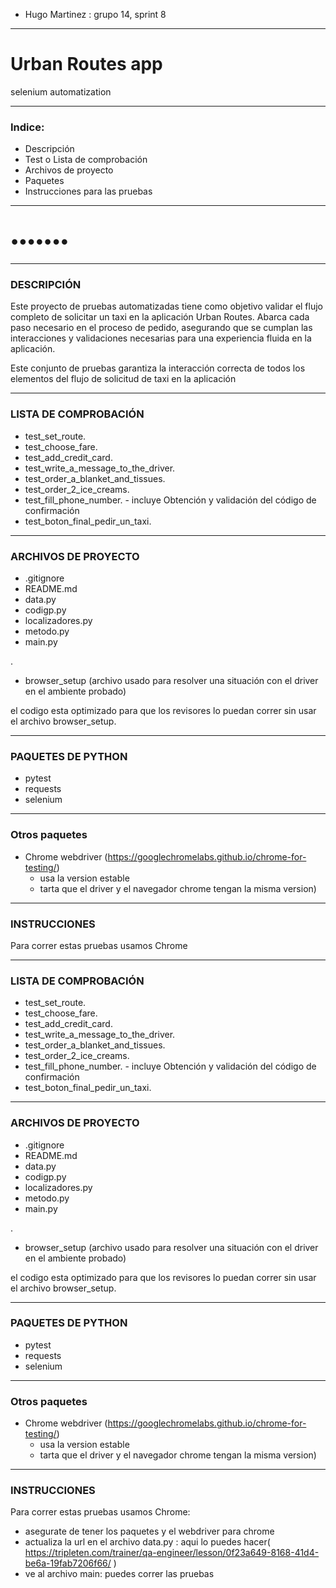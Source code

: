- Hugo Martinez : grupo 14, sprint 8
- ---

# Urban Routes app

selenium automatization

 ---
### Indice:
- Descripción
- Test o Lista de comprobación
- Archivos de proyecto
- Paquetes
- Instrucciones para las pruebas
---

# •••••••

---
### DESCRIPCIÓN
Este proyecto de pruebas automatizadas tiene como objetivo validar el flujo completo de solicitar un taxi en la aplicación Urban Routes. Abarca cada paso necesario en el proceso de pedido, asegurando que se cumplan las interacciones y validaciones necesarias para una experiencia fluida en la aplicación.

Este conjunto de pruebas garantiza la interacción correcta de todos los elementos del flujo de solicitud de taxi en la aplicación

---
### LISTA DE COMPROBACIÓN
- test_set_route.
- test_choose_fare.
- test_add_credit_card.
- test_write_a_message_to_the_driver.
- test_order_a_blanket_and_tissues.
- test_order_2_ice_creams.
- test_fill_phone_number. - incluye Obtención y validación del código de confirmación
- test_boton_final_pedir_un_taxi.

---
### ARCHIVOS DE PROYECTO
- .gitignore
- README.md
- data.py
- codigp.py
- localizadores.py
- metodo.py
- main.py

.
- browser_setup (archivo usado para resolver una situación con el driver en el ambiente probado)

el codigo esta optimizado para que los revisores lo puedan correr sin usar el archivo browser_setup.

---
### PAQUETES DE PYTHON
- pytest
- requests
- selenium

---
### Otros paquetes
- Chrome webdriver (https://googlechromelabs.github.io/chrome-for-testing/)
  - usa la version estable
  - tarta que el driver y el navegador chrome tengan la misma version)
---
### INSTRUCCIONES
Para correr estas pruebas usamos Chrome

---
### LISTA DE COMPROBACIÓN
- test_set_route.
- test_choose_fare.
- test_add_credit_card.
- test_write_a_message_to_the_driver.
- test_order_a_blanket_and_tissues.
- test_order_2_ice_creams.
- test_fill_phone_number. - incluye Obtención y validación del código de confirmación
- test_boton_final_pedir_un_taxi.

---
### ARCHIVOS DE PROYECTO
- .gitignore
- README.md
- data.py
- codigp.py
- localizadores.py
- metodo.py
- main.py

.
- browser_setup (archivo usado para resolver una situación con el driver en el ambiente probado)

el codigo esta optimizado para que los revisores lo puedan correr sin usar el archivo browser_setup.

---
### PAQUETES DE PYTHON
- pytest
- requests
- selenium

---
### Otros paquetes
- Chrome webdriver (https://googlechromelabs.github.io/chrome-for-testing/)
  - usa la version estable
  - tarta que el driver y el navegador chrome tengan la misma version)
---
### INSTRUCCIONES
Para correr estas pruebas usamos Chrome:
- asegurate de tener los paquetes y el webdriver para chrome
- actualiza la url en el archivo data.py : aqui lo puedes hacer( https://tripleten.com/trainer/qa-engineer/lesson/0f23a649-8168-41d4-be6a-19fab7206f66/ )
- ve al archivo main: puedes correr las pruebas